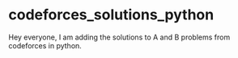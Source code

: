# codeforces_solutions_python
Hey everyone, I am adding the solutions to A and B problems from codeforces in python.
